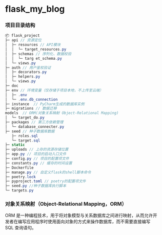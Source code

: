 # flask_my_blog

### 项目目录结构

```c#
📦 flask_project
├─ api // 资源定位
│  ├─ resources // API模块
│  │  └─ target_resources.py
│  ├─ schemas // 序列化、数据校验
│  │  └─ targ et_schema.py
│  └─ views.py
├─ auth // 用户鉴权验证
│  ├─ decorators.py
│  ├─ helpers.py
│  └─ views.py
├─ doc
├─ env // 环境变量（仅存储于项目本地，不上传至云端）
│  ├─ .env
│  └─ .env.db_connection
├─ instance  // PyCharm生成的数据库实例
├─ migrations // 数据迁移
models  // ORM(对象关系映射 Object-Relational Mapping)
│  └─ target_do.py
├─ packages // 第三方依赖管理
│  └─ database_connecter.py
├─ seed // 种子数据库数据
   ├─ roles.sql
   └─ target.sql
├─ static
├─ uploads // 上存的资源存储位置
├─ app.py // 项目的启动入口文件
├─ config.py // 项目的配置项文件
├─ constants.py // 缓存的时间设置
├─ Dockerfile
├─ manage.py // 自定义flask的shell脚本命令
├─ poetry.lock
├─ pyproject.toml // poetry的配置项文件
├─ seed.py //种子数据库执行脚本
└─ targets.py
```


### 对象关系映射（Object-Relational Mapping，ORM）

ORM 是一种编程技术，用于将对象模型与关系数据库之间进行映射，从而允许开发者在编写应用程序时使用面向对象的方式来操作数据库，而不需要直接编写 SQL 查询语句。